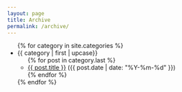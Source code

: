 ```yaml
---
layout: page
title: Archive
permalink: /archive/
---
```


<ul>
{% for category in site.categories %}
  <li>{{ category | first | upcase}}
    <ul>
    {% for post in category.last %}
      <li><a href="{{ post.url }}">{{ post.title }}</a> ({{ post.date | date: "%Y-%m-%d" }})</li>
    {% endfor %}
    </ul>
  </li>
{% endfor %}
</ul>
